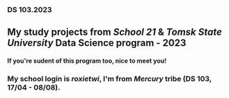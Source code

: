 ### DS 103.2023
## My study projects from *School 21* &amp; *Tomsk State University* **Data Science** program - 2023


#### If you're sudent of this program too, nice to meet you!
### My school login is *roxietwi*, I'm from *Mercury* tribe (DS 103, 17/04 - 08/08).
